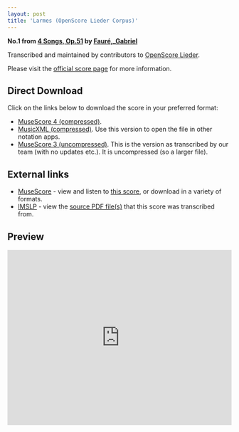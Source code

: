 ```yaml
---
layout: post
title: 'Larmes (OpenScore Lieder Corpus)'
---
```


__No.1 from [4 Songs, Op.51](https://fourscoreandmore.org/openscore/lieder/Faur%C3%A9%2C_Gabriel/4_Songs%2C_Op.51/) by [Fauré,_Gabriel](https://fourscoreandmore.org/openscore/lieder/Faur%C3%A9%2C_Gabriel)__

Transcribed and maintained by contributors to [OpenScore Lieder].

Please visit the [official score page] for more information.

[official score page]: https://musescore.com/openscore-lieder-corpus/scores/6135958
[OpenScore Lieder]: https://musescore.com/openscore-lieder-corpus

## Direct Download

Click on the links below to download the score in your preferred format:
- [MuseScore 4 (compressed)](https://fourscoreandmore.org/openscore/lieder/Faur%C3%A9%2C_Gabriel/4_Songs%2C_Op.51/1_Larmes.mscz).
- [MusicXML (compressed)](https://fourscoreandmore.org/openscore/lieder/Faur%C3%A9%2C_Gabriel/4_Songs%2C_Op.51/1_Larmes.mxl). Use this version to open the file in other notation apps.
- [MuseScore 3 (uncompressed)](https://raw.githubusercontent.com/OpenScore/Lieder/refs/heads/main/scores/Faur%C3%A9%2C_Gabriel/4_Songs%2C_Op.51/1_Larmes/lc6135958.mscx). This is the version as transcribed by our team (with no updates etc.). It is uncompressed (so a larger file).

## External links

- [MuseScore] - view and listen to [this score][MuseScore], or download in a variety of formats.
- [IMSLP] - view the [source PDF file(s)][IMSLP] that this score was transcribed from.

[MuseScore]: https://musescore.com/score/6135958
[IMSLP]: https://imslp.org/wiki/Special:ReverseLookup/24123

## Preview

<iframe width="100%" height="394" src="https://musescore.com/openscore-lieder-corpus/scores/6135958/embed" frameborder="0" allowfullscreen allow="autoplay; fullscreen"></iframe>
